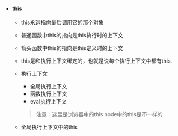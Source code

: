 - #### this
    - this永远指向最后调用它的那个对象
    - 普通函数中this的指向是this执行时的上下文
    - 箭头函数中this的指向是this定义时的上下文
    - this是和执行上下文绑定的，也就是说每个执行上下文中都有this.
    - 执行上下文
        - 全局执行上下文
        - 函数执行上下文
        - eval执行上下文
        > 注意：这里是浏览器中的this node中的this是不一样的
        
    - 全局执行上下文中的this
        
